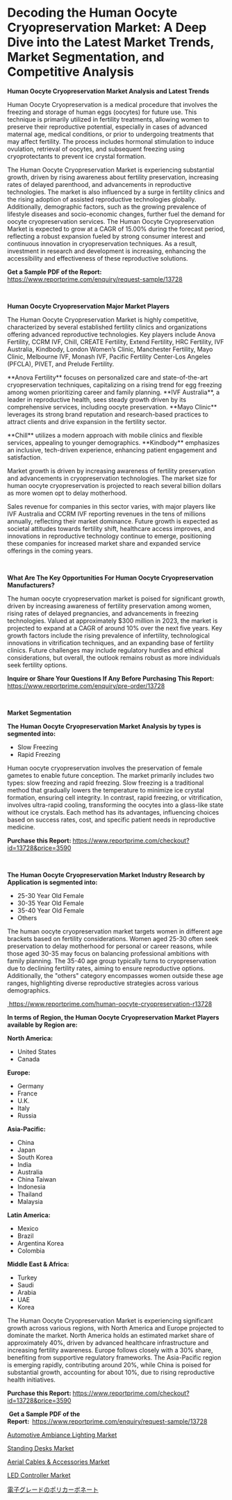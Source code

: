 <p><h1>Decoding the Human Oocyte Cryopreservation Market: A Deep Dive into the Latest Market Trends, Market Segmentation, and Competitive Analysis</h1></p><p><strong>Human Oocyte Cryopreservation Market Analysis and Latest Trends</strong></p>
<p><p>Human Oocyte Cryopreservation is a medical procedure that involves the freezing and storage of human eggs (oocytes) for future use. This technique is primarily utilized in fertility treatments, allowing women to preserve their reproductive potential, especially in cases of advanced maternal age, medical conditions, or prior to undergoing treatments that may affect fertility. The process includes hormonal stimulation to induce ovulation, retrieval of oocytes, and subsequent freezing using cryoprotectants to prevent ice crystal formation.</p><p>The Human Oocyte Cryopreservation Market is experiencing substantial growth, driven by rising awareness about fertility preservation, increasing rates of delayed parenthood, and advancements in reproductive technologies. The market is also influenced by a surge in fertility clinics and the rising adoption of assisted reproductive technologies globally. Additionally, demographic factors, such as the growing prevalence of lifestyle diseases and socio-economic changes, further fuel the demand for oocyte cryopreservation services. The Human Oocyte Cryopreservation Market is expected to grow at a CAGR of 15.00% during the forecast period, reflecting a robust expansion fueled by strong consumer interest and continuous innovation in cryopreservation techniques. As a result, investment in research and development is increasing, enhancing the accessibility and effectiveness of these reproductive solutions.</p></p>
<p><strong>Get a Sample PDF of the Report:&nbsp;</strong> <a href="https://www.reportprime.com/enquiry/request-sample/13728">https://www.reportprime.com/enquiry/request-sample/13728</a></p>
<p>&nbsp;</p>
<p><strong>Human Oocyte Cryopreservation Major Market Players</strong></p>
<p><p>The Human Oocyte Cryopreservation Market is highly competitive, characterized by several established fertility clinics and organizations offering advanced reproductive technologies. Key players include Anova Fertility, CCRM IVF, Chill, CREATE Fertility, Extend Fertility, HRC Fertility, IVF Australia, Kindbody, London Women’s Clinic, Manchester Fertility, Mayo Clinic, Melbourne IVF, Monash IVF, Pacific Fertility Center-Los Angeles (PFCLA), PIVET, and Prelude Fertility.</p><p>**Anova Fertility** focuses on personalized care and state-of-the-art cryopreservation techniques, capitalizing on a rising trend for egg freezing among women prioritizing career and family planning. **IVF Australia**, a leader in reproductive health, sees steady growth driven by its comprehensive services, including oocyte preservation. **Mayo Clinic** leverages its strong brand reputation and research-based practices to attract clients and drive expansion in the fertility sector.</p><p>**Chill** utilizes a modern approach with mobile clinics and flexible services, appealing to younger demographics. **Kindbody** emphasizes an inclusive, tech-driven experience, enhancing patient engagement and satisfaction.</p><p>Market growth is driven by increasing awareness of fertility preservation and advancements in cryopreservation technologies. The market size for human oocyte cryopreservation is projected to reach several billion dollars as more women opt to delay motherhood.</p><p>Sales revenue for companies in this sector varies, with major players like IVF Australia and CCRM IVF reporting revenues in the tens of millions annually, reflecting their market dominance. Future growth is expected as societal attitudes towards fertility shift, healthcare access improves, and innovations in reproductive technology continue to emerge, positioning these companies for increased market share and expanded service offerings in the coming years.</p></p>
<p>&nbsp;</p>
<p><strong>What Are The Key Opportunities For Human Oocyte Cryopreservation Manufacturers?</strong></p>
<p><p>The human oocyte cryopreservation market is poised for significant growth, driven by increasing awareness of fertility preservation among women, rising rates of delayed pregnancies, and advancements in freezing technologies. Valued at approximately $300 million in 2023, the market is projected to expand at a CAGR of around 10% over the next five years. Key growth factors include the rising prevalence of infertility, technological innovations in vitrification techniques, and an expanding base of fertility clinics. Future challenges may include regulatory hurdles and ethical considerations, but overall, the outlook remains robust as more individuals seek fertility options.</p></p>
<p><strong>Inquire or Share Your Questions If Any Before Purchasing This Report:</strong> <a href="https://www.reportprime.com/enquiry/pre-order/13728">https://www.reportprime.com/enquiry/pre-order/13728</a></p>
<p>&nbsp;</p>
<p><strong>Market Segmentation</strong></p>
<p><strong>The Human Oocyte Cryopreservation Market Analysis by types is segmented into:</strong></p>
<p><ul><li>Slow Freezing</li><li>Rapid Freezing</li></ul></p>
<p><p>Human oocyte cryopreservation involves the preservation of female gametes to enable future conception. The market primarily includes two types: slow freezing and rapid freezing. Slow freezing is a traditional method that gradually lowers the temperature to minimize ice crystal formation, ensuring cell integrity. In contrast, rapid freezing, or vitrification, involves ultra-rapid cooling, transforming the oocytes into a glass-like state without ice crystals. Each method has its advantages, influencing choices based on success rates, cost, and specific patient needs in reproductive medicine.</p></p>
<p><strong>Purchase this Report:&nbsp;</strong><a href="https://www.reportprime.com/checkout?id=13728&price=3590">https://www.reportprime.com/checkout?id=13728&price=3590</a></p>
<p>&nbsp;</p>
<p><strong>The Human Oocyte Cryopreservation Market Industry Research by Application is segmented into:</strong></p>
<p><ul><li>25-30 Year Old Female</li><li>30-35 Year Old Female</li><li>35-40 Year Old Female</li><li>Others</li></ul></p>
<p><p>The human oocyte cryopreservation market targets women in different age brackets based on fertility considerations. Women aged 25-30 often seek preservation to delay motherhood for personal or career reasons, while those aged 30-35 may focus on balancing professional ambitions with family planning. The 35-40 age group typically turns to cryopreservation due to declining fertility rates, aiming to ensure reproductive options. Additionally, the "others" category encompasses women outside these age ranges, highlighting diverse reproductive strategies across various demographics.</p></p>
<p><a href="https://www.reportprime.com/human-oocyte-cryopreservation-r13728">&nbsp;https://www.reportprime.com/human-oocyte-cryopreservation-r13728</a></p>
<p><strong>In terms of Region, the Human Oocyte Cryopreservation Market Players available by Region are:</strong></p>
<p>
    <p> <strong> North America: </strong>
        <ul>
            <li>United States</li>
            <li>Canada</li>
        </ul>
        </p> 
    <p> <strong> Europe: </strong>
        <ul>
            <li>Germany</li>
            <li>France</li>
            <li>U.K.</li>
            <li>Italy</li>
            <li>Russia</li>
        </ul>
        </p> 
    <p> <strong> Asia-Pacific: </strong>
        <ul>
            <li>China</li>
            <li>Japan</li>
            <li>South Korea</li>
            <li>India</li>
            <li>Australia</li>
            <li>China Taiwan</li>
            <li>Indonesia</li>
            <li>Thailand</li>
            <li>Malaysia</li>
        </ul>
        </p> 
    <p> <strong> Latin America: </strong>
        <ul>
            <li>Mexico</li>
            <li>Brazil</li>
            <li>Argentina Korea</li>
            <li>Colombia</li>
        </ul>
        </p> 
    <p> <strong> Middle East & Africa: </strong>
        <ul>
            <li>Turkey</li>
            <li>Saudi</li>
            <li>Arabia</li>
            <li>UAE</li>
            <li>Korea</li>
        </ul>
    </p>
    </p>
<p><p>The Human Oocyte Cryopreservation Market is experiencing significant growth across various regions, with North America and Europe projected to dominate the market. North America holds an estimated market share of approximately 40%, driven by advanced healthcare infrastructure and increasing fertility awareness. Europe follows closely with a 30% share, benefiting from supportive regulatory frameworks. The Asia-Pacific region is emerging rapidly, contributing around 20%, while China is poised for substantial growth, accounting for about 10%, due to rising reproductive health initiatives.</p></p>
<p><strong>Purchase this Report: </strong><a href="https://www.reportprime.com/checkout?id=13728&price=3590">https://www.reportprime.com/checkout?id=13728&price=3590</a></p>
<p>&nbsp;<strong>Get a Sample PDF of the Report:&nbsp;&nbsp;</strong><a href="https://www.reportprime.com/enquiry/request-sample/13728">https://www.reportprime.com/enquiry/request-sample/13728</a></p>
<p><strong></strong></p>
<p><p><a href="https://medium.com/@aterneyax6/in-the-automotive-ambiance-lighting-market-the-main-focus-is-on-keeping-costs-low-and-getting-d635cead0b50">Automotive Ambiance Lighting Market</a></p><p><a href="https://www.linkedin.com/pulse/standing-desks-market-size-growing-cagr-146-report-covers-uqsbe?trackingId=AprvvGA2TSGyqQMhPdDAsA%3D%3D">Standing Desks Market</a></p><p><a href="https://medium.com/@aterneyax6/the-aerial-cables-accessories-market-has-witnessed-significant-growth-in-recent-years-and-this-2938954b1d11">Aerial Cables & Accessories Market</a></p><p><a href="https://issuu.com/reportprime-2/docs/led-controller-market-size-2030.ppt_6d9e22853b740a">LED Controller Market</a></p><p><a href="https://medium.com/@lonnierami89675202/electronic-grade-polycarbonate-market-%E3%81%AE%E3%82%B0%E3%83%AD%E3%83%BC%E3%83%90%E3%83%AB%E5%B8%82%E5%A0%B4%E6%A6%82%E8%A6%81%E3%81%AF-%E4%B8%96%E7%95%8C%E3%81%8A%E3%82%88%E3%81%B3%E4%B8%BB%E8%A6%81%E5%B8%82%E5%A0%B4%E3%81%AB%E3%81%8A%E3%81%91%E3%82%8B%E6%A5%AD%E7%95%8C%E3%81%AB%E5%BD%B1%E9%9F%BF%E3%82%92%E4%B8%8E%E3%81%88%E3%82%8B%E4%B8%BB%E8%A6%81%E3%81%AA%E3%83%88%E3%83%AC%E3%83%B3%E3%83%89%E3%81%AB%E3%81%A4%E3%81%84%E3%81%A6-%E7%8B%AC%E8%87%AA%E3%81%AE%E8%A6%96%E7%82%B9%E3%82%92%E6%8F%90%E4%BE%9B%E3%81%97%E3%81%BE%E3%81%99-6bdd0a66559d?postPublishedType=initial">電子グレードのポリカーボネート</a></p></p>